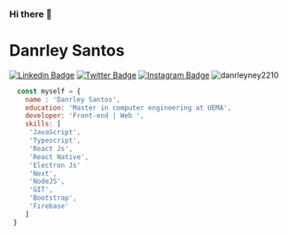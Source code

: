 ### Hi there 👋
# Danrley Santos
[![Linkedin Badge](https://img.shields.io/badge/-LinkedIn-blue?style=flat&logo=LinkedIn&logoColor=white)](https://www.linkedin.com/in/danrley-ney/)
[![Twitter Badge](https://img.shields.io/badge/-Twitter-1ca0f1?style=flat&logo=Twitter&logoColor=white)](https://twitter.com/danrleyney)
[![Instagram Badge](https://img.shields.io/badge/-Instagram-C13584?style=flat&logo=Instagram&logoColor=white)](https://www.instagram.com/danrley_ney/)
<img src="https://komarev.com/ghpvc/?username=danrleyney2210" alt="danrleyney2210" /> </p>


```js
  const myself = {
    name : 'Danrley Santos',
    education: 'Master in computer engineering at UEMA',
    developer: 'Front-end | Web ',
    skills: [
     'JavaScript',
     'Typescript',
     'React Js',
     'React Native',
     'Electron Js'
     'Next',
     'NodeJS',
     'GIT',
     'Bootstrap',
     'Firebase'
    ]
 }

```

<!--
**danrleyney2210/danrleyney2210** is a ✨ _special_ ✨ repository because its `README.md` (this file) appears on your GitHub profile.

Here are some ideas to get you started:

- 🔭 I’m currently working on ...
- 🌱 I’m currently learning ...
- 👯 I’m looking to collaborate on ...
- 🤔 I’m looking for help with ...
- 💬 Ask me about ...
- 📫 How to reach me: ...
- 😄 Pronouns: ...
- ⚡ Fun fact: ...
-->

